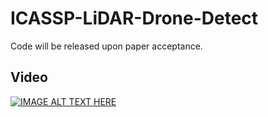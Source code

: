 # ICASSP-LiDAR-Drone-Detect

Code will be released upon paper acceptance.  

## Video

[![IMAGE ALT TEXT HERE](https://img.youtube.com/vi/Yt3aYkE9nxo/0.jpg)](https://www.youtube.com/watch?v=Yt3aYkE9nxo)
